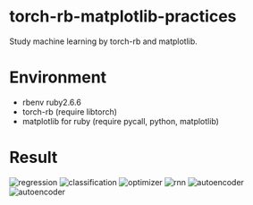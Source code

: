 # torch-rb-matplotlib-practices
Study machine learning by torch-rb and matplotlib.
# Environment
- rbenv ruby2.6.6
- torch-rb (require libtorch)
- matplotlib for ruby (require pycall, python, matplotlib)
# Result
![regression](https://gitee.com/weiligit/codes/3moug12cqkdwyiprejbv897/raw?blob_name=Figure_1.png)
![classification](https://gitee.com/weiligit/codes/16al2zvpdir3o8ksjgymb97/raw?blob_name=Figure_2.png)
![optimizer](https://gitee.com/weiligit/codes/tjvk7mr2fnx01wgbeqyza88/raw?blob_name=Figure_3.png)
![rnn](https://gitee.com/weiligit/codes/t2v4k9ezbrhx8jfd5ni6p20/raw?blob_name=Figure_4.png)
![autoencoder](https://gitee.com/weiligit/codes/bekl6rfyj0cap8w1qzhix76/raw?blob_name=Figure_5.png)
![autoencoder](https://gitee.com/weiligit/codes/bekl6rfyj0cap8w1qzhix76/raw?blob_name=Figure_6.png)

